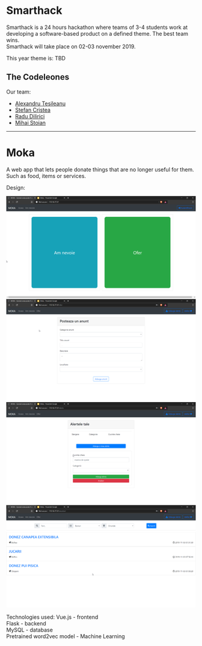 # Smarthack

Smarthack is a 24 hours hackathon where teams of 3-4 students work at developing a software-based product on a defined theme. The best team wins.    
Smarthack will take place on 02-03 november 2019. 


This year theme is: TBD

## The Codeleones

Our team:
* [Alexandru Tesileanu](https://github.com/Teshyx)
* [Stefan Cristea](https://github.com/stefancristea)
* [Radu Dilirici](https://github.com/radudilirici)
* [Mihai Stoian](https://github.com/mihainsto)


***


# Moka

A web app that lets people donate things that are no longer useful for them. Such as food, items or services.

 Design:
 <p>
  <img src="screenshots/4.png" ">
  <img src="screenshots/3.png" ">
  <img src="screenshots/2.png" ">
  <img src="screenshots/1.png" ">

 </p>    
 
 
 Technologies used:
 Vue.js - frontend  
 Flask - backend  
 MySQL - database  
 Pretrained word2vec model - Machine Learning  
 
 

